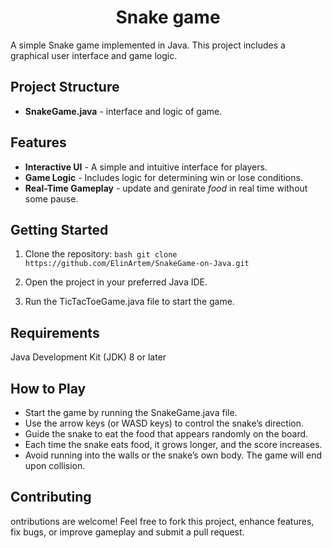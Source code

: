 # <div align="center">Snake game</div>

A simple Snake game implemented in Java. This project includes a graphical user interface and game logic.

## Project Structure

- **SnakeGame.java** - interface and logic of game.

## Features

- **Interactive UI** - A simple and intuitive interface for players.
- **Game Logic** - Includes logic for determining win or lose conditions.
- **Real-Time Gameplay** - update and genirate <i>food</i>  in real time without some pause.

## Getting Started

1. Clone the repository:
   ``` bash git clone https://github.com/ElinArtem/SnakeGame-on-Java.git ```
   
2. Open the project in your preferred Java IDE.
3. Run the TicTacToeGame.java file to start the game.

## Requirements

Java Development Kit (JDK) 8 or later

## How to Play

- Start the game by running the SnakeGame.java file.
- Use the arrow keys (or WASD keys) to control the snake’s direction.
- Guide the snake to eat the food that appears randomly on the board.
- Each time the snake eats food, it grows longer, and the score increases.
- Avoid running into the walls or the snake’s own body. The game will end upon collision.

## Contributing

ontributions are welcome! Feel free to fork this project, enhance features, fix bugs, or improve gameplay and submit a pull request.
